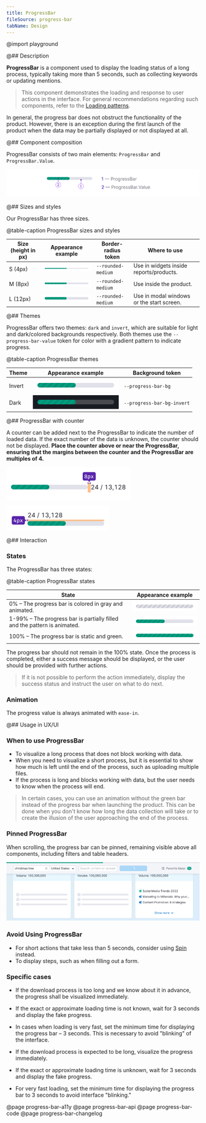 ```yaml
---
title: ProgressBar
fileSource: progress-bar
tabName: Design
---
```


@import playground

@## Description

**ProgressBar** is a component used to display the loading status of a long process, typically taking more than 5 seconds, such as collecting keywords or updating mentions.

> This component demonstrates the loading and response to user actions in the interface. For general recommendations regarding such components, refer to the [Loading patterns](/patterns/loading-states/).

In general, the progress bar does not obstruct the functionality of the product. However, there is an exception during the first launch of the product when the data may be partially displayed or not displayed at all.

@## Component composition

ProgressBar consists of two main elements: `ProgressBar` and `ProgressBar.Value`.

![](static/progressbar-scheme.png)

@## Sizes and styles

Our ProgressBar has three sizes.

@table-caption ProgressBar sizes and styles

| Size (height in px) | Appearance example   | Border-radius token     | Where to use        |
| ------------------- | -------------------- | ----------------------- | ------------------- |
| S (4px)    | ![](static/size-s.png) | `--rounded-medium`  | Use in widgets inside reports/products.                               |
| M (8px)    | ![](static/size-m.png) | `--rounded-medium`  | Use inside the product.                                               |
| L (12px)    | ![](static/size-l.png) | `--rounded-medium` | Use in modal windows or the start screen. |

@## Themes

ProgressBar offers two themes: `dark` and `invert`, which are suitable for light and dark/colored backgrounds respectively. Both themes use the `--progress-bar-value` token for color with a gradient pattern to indicate progress.

@table-caption ProgressBar themes

| Theme  | Appearance example       | Background token            |
| ------ | ------------------------ | --------------------------- |
| Invert | ![](static/size-l.png)   | `--progress-bar-bg`         |
| Dark   | ![](static/dark-theme.png) | `--progress-bar-bg-invert`|

@## ProgressBar with counter

A counter can be added next to the ProgressBar to indicate the number of loaded data. If the exact number of the data is unknown, the counter should not be displayed. **Place the counter above or near the ProgressBar, ensuring that the margins between the counter and the ProgressBar are multiples of 4.**

![](static/progressbar-counter.png)

![](static/progressbar-counter-above.png)

@## Interaction

### States

The ProgressBar has three states:

@table-caption ProgressBar states

| State | Appearance example  |
| ----- | ------------------- |
| 0% – The progress bar is colored in gray and animated. | ![](static/loading-gray.png) |
| 1-99% – The progress bar is partially filled and the pattern is animated. | ![](static/size-l.png) |
| 100% – The progress bar is static and green. | ![](static/loaded.png) |

The progress bar should not remain in the 100% state. Once the process is completed, either a success message should be displayed, or the user should be provided with further actions.

> If it is not possible to perform the action immediately, display the success status and instruct the user on what to do next.

### Animation

The progress value is always animated with `ease-in`.

@## Usage in UX/UI

### When to use ProgressBar

- To visualize a long process that does not block working with data.
- When you need to visualize a short process, but it is essential to show how much is left until the end of the process, such as uploading multiple files.
- If the process is long and blocks working with data, but the user needs to know when the process will end.

> In certain cases, you can use an animation without the green bar instead of the progress bar when launching the product. This can be done when you don't know how long the data collection will take or to create the illusion of the user approaching the end of the process.

### Pinned ProgressBar

When scrolling, the progress bar can be pinned, remaining visible above all components, including filters and table headers.

![](static/progressbar-sticky.png)

### Avoid Using ProgressBar

- For short actions that take less than 5 seconds, consider using [Spin](/components/spin/) instead.
- To display steps, such as when filling out a form.

### Specific cases

- If the download process is too long and we know about it in advance, the progress shall be visualized immediately.
- If the exact or approximate loading time is not known, wait for 3 seconds and display the fake progress.
- In cases when loading is very fast, set the minimum time for displaying the progress bar – 3 seconds. This is necessary to avoid "blinking" of the interface.
  
- If the download process is expected to be long, visualize the progress immediately.
- If the exact or approximate loading time is unknown, wait for 3 seconds and display the fake progress.
- For very fast loading, set the minimum time for displaying the progress bar to 3 seconds to avoid interface "blinking."

@page progress-bar-a11y
@page progress-bar-api
@page progress-bar-code
@page progress-bar-changelog
